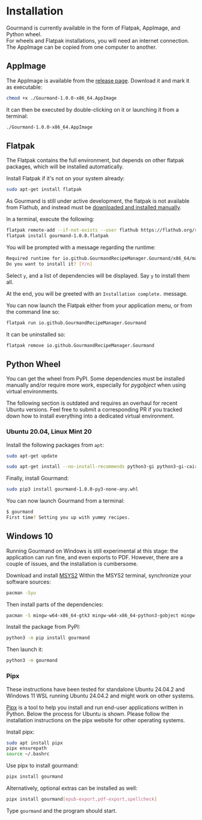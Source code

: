 # Installation

Gourmand is currently available in the form of Flatpak, AppImage, and Python wheel.  
For wheels and Flatpak installations, you will need an internet connection.  
The AppImage can be copied from one computer to another.  

## AppImage

The AppImage is available from the [release page](https://github.com/GourmandRecipeManager/gourmand/releases/).
Download it and mark it as executable:

```sh
chmod +x ./Gourmand-1.0.0-x86_64.AppImage
```

It can then be executed by double-clicking on it or launching it from a terminal:

```sh
./Gourmand-1.0.0-x86_64.AppImage
```

## Flatpak

The Flatpak contains the full environment, but depends on other flatpak
packages, which will be installed automatically.

Install Flatpak if it's not on your system already:

```sh
sudo apt-get install flatpak
```

As Gourmand is still under active development, the flatpak is not available from
Flathub, and instead must be [downloaded and installed manually](https://github.com/GourmandRecipeManager/gourmand/releases/).

In a terminal, execute the following:

```sh
flatpak remote-add --if-not-exists --user flathub https://flathub.org/repo/flathub.flatpakrepo
flatpak install gourmand-1.0.0.flatpak
```

You will be prompted with a message regarding the runtime:

```sh
Required runtime for io.github.GourmandRecipeManager.Gourmand/x86_64/master (runtime/org.gnome.Platform/x86_64/3.40) found in remote flathub)
Do you want to install it? [Y/n]
```

Select `y`, and a list of dependencies will be displayed. Say `y` to install
them all.

At the end, you will be greeted with an `Installation complete.` message.

You can now launch the Flatpak either from your application menu, or from the
command line so:

```sh
flatpak run io.github.GourmandRecipeManager.Gourmand
```

It can be uninstalled so:

```sh
flatpak remove io.github.GourmandRecipeManager.Gourmand
```

## Python Wheel

You can get the wheel from PyPI. Some dependencies must be installed manually and/or
require more work, especially for *pygobject* when using virtual environments.

The following section is outdated and requires an overhaul for recent Ubuntu versions.
Feel free to submit a corresponding PR if you tracked down how to install everything
into a dedicated virtual environment.

### Ubuntu 20.04, Linux Mint 20

Install the following packages from `apt`:

```sh
sudo apt-get update

sudo apt-get install --no-install-recommends python3-gi python3-gi-cairo gir1.2-gtk-3.0 libgirepository1.0-dev libcairo2-dev enchant python3-bs4 python3-ebooklib python3-keyring python3-lxml python3-pil python3-cairo python3-enchant python3-gi python3-gst-1.0 python3-gtkspellcheck python3-requests python3-reportlab python3-selenium python3-setuptools python3-sqlalchemy python3-pip python3-toml gir1.2-poppler-0.18
```

Finally, install Gourmand:

```sh
sudo pip3 install gourmand-1.0.0-py3-none-any.whl
```

You can now launch Gourmand from a terminal:

```sh
$ gourmand
First time? Setting you up with yummy recipes.
```

## Windows 10

Running Gourmand on Windows is still experimental at this stage: the application can run fine, and even exports to PDF. However, there are a couple of issues, and the installation is cumbersome.

Download and install [MSYS2](https://www.msys2.org/)
Within the MSYS2 terminal, synchronize your software sources:

```sh
pacman -Syu
```

Then install parts of the dependencies:

```sh
pacman -S mingw-w64-x86_64-gtk3 mingw-w64-x86_64-python3-gobject mingw-w64-x86_64-python-pillow mingw-w64-x86_64-python-sqlalchemy mingw-w64-x86_64-gstreamer mingw-w64-x86_64-poppler mingw-w64-x86_64-python-reportlab
```

Install the package from PyPI:

```sh
python3 -m pip install gourmand
```

Then launch it:

```sh
python3 -m gourmand
```

### Pipx

These instructions have been tested for standalone Ubuntu 24.04.2 and Windows 11 WSL running Ubuntu 24.04.2 and might work on other systems.

[Pipx](https://pipx.pypa.io/stable/installation/) is a tool to help you install and run end-user applications written in Python. Below the process for Ubuntu is shown. Please follow the installation instructions on the pipx website for other operating systems.

Install pipx:

```sh
sudo apt install pipx
pipx ensurepath
source ~/.bashrc
```

Use pipx to install gourmand:

```sh
pipx install gourmand
```

Alternatively, optional extras can be installed as well:

```sh
pipx install gourmand[epub-export,pdf-export,spellcheck]
```

Type ```gourmand``` and the program should start.
